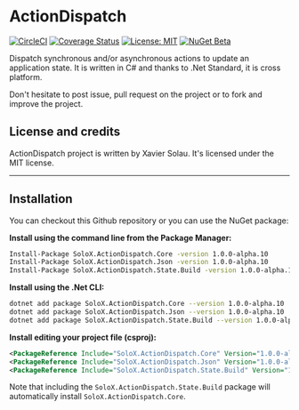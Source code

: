 # ActionDispatch
[![CircleCI](https://circleci.com/gh/xaviersolau/ActionDispatch.svg?style=svg)](https://circleci.com/gh/xaviersolau/ActionDispatch)
[![Coverage Status](https://coveralls.io/repos/github/xaviersolau/ActionDispatch/badge.svg?branch=master)](https://coveralls.io/github/xaviersolau/ActionDispatch?branch=master)
[![License: MIT](https://img.shields.io/badge/License-MIT-blue.svg)](LICENSE)
[![NuGet Beta](https://img.shields.io/nuget/vpre/SoloX.ActionDispatch.Core.svg)](https://www.nuget.org/packages/SoloX.ActionDispatch.Core)

Dispatch synchronous and/or asynchronous actions to update an application state.
It is written in C# and thanks to .Net Standard, it is cross platform.

Don't hesitate to post issue, pull request on the project or to fork and improve the project.

## License and credits

ActionDispatch project is written by Xavier Solau. It's licensed under the MIT license.

 * * *

## Installation

You can checkout this Github repository or you can use the NuGet package:

**Install using the command line from the Package Manager:**
```bash
Install-Package SoloX.ActionDispatch.Core -version 1.0.0-alpha.10
Install-Package SoloX.ActionDispatch.Json -version 1.0.0-alpha.10
Install-Package SoloX.ActionDispatch.State.Build -version 1.0.0-alpha.10
```

**Install using the .Net CLI:**
```bash
dotnet add package SoloX.ActionDispatch.Core --version 1.0.0-alpha.10
dotnet add package SoloX.ActionDispatch.Json --version 1.0.0-alpha.10
dotnet add package SoloX.ActionDispatch.State.Build --version 1.0.0-alpha.10
```

**Install editing your project file (csproj):**
```xml
<PackageReference Include="SoloX.ActionDispatch.Core" Version="1.0.0-alpha.10" />
<PackageReference Include="SoloX.ActionDispatch.Json" Version="1.0.0-alpha.10" />
<PackageReference Include="SoloX.ActionDispatch.State.Build" Version="1.0.0-alpha.10" />
```

Note that including the `SoloX.ActionDispatch.State.Build` package will automatically install `SoloX.ActionDispatch.Core`.
